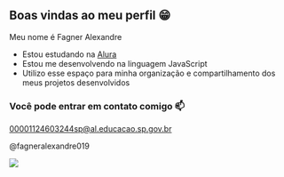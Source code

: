 ## Boas vindas ao meu perfil 😁

Meu nome é Fagner Alexandre

- Estou estudando na [Alura](https://www.alura.com.br)
- Estou me desenvolvendo na linguagem JavaScript
- Utilizo esse espaço para minha organização e compartilhamento dos meus projetos desenvolvidos

### Você pode entrar em contato comigo 📫

00001124603244sp@al.educacao.sp.gov.br	

@fagneralexandre019


![](https://media1.tenor.com/m/WtVnnj9BBpsAAAAC/xmas-happy.gif)

